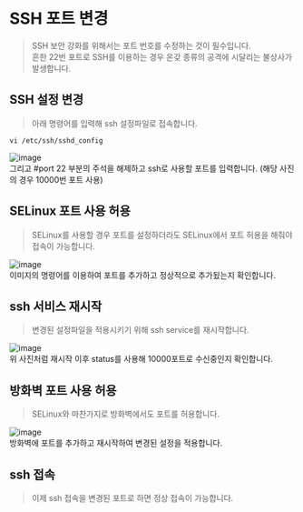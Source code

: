 # SSH 포트 변경
> SSH 보안 강화를 위해서는 포트 번호를 수정하는 것이 필수입니다.   
  흔한 22번 포트로 SSH를 이용하는 경우 온갖 종류의 공격에 시달리는 불상사가 발생합니다.

## SSH 설정 변경
> 아래 명령어를 입력해 ssh 설정파일로 접속합니다.

```
vi /etc/ssh/sshd_config
```
![image](https://user-images.githubusercontent.com/69878816/145315717-0b80ec51-f8e6-40bc-b59a-23660216e90b.png)   
그리고 #port 22 부분의 주석을 해제하고 ssh로 사용할 포트를 입력합니다. (해당 사진의 경우 10000번 포트 사용)

## SELinux 포트 사용 허용
> SELinux를 사용할 경우 포트를 설정하더라도 SELinux에서 포트 허용을 해줘야 접속이 가능합니다.

![image](https://user-images.githubusercontent.com/69878816/145316022-058def58-1142-4415-8562-90f1c9a9f2ea.png)   
이미지의 명령어를 이용하여 포트를 추가하고 정상적으로 추가됬는지 확인합니다.

## ssh 서비스 재시작 
> 변경된 설정파일을 적용시키기 위해 ssh service를 재시작합니다.

![image](https://user-images.githubusercontent.com/69878816/145316220-0e5387f4-55f4-4438-8a45-cede248db930.png)   
위 사진처럼 재시작 이후 status를 사용해 10000포트로 수신중인지 확인합니다.

## 방화벽 포트 사용 허용
> SELinux와 마찬가지로 방화벽에서도 포트를 허용합니다.

![image](https://user-images.githubusercontent.com/69878816/145316429-8874d1c6-c70c-412c-be68-cb6483f99a9b.png)   
방화벽에 포트를 추가하고 재시작하여 변경된 설정을 적용합니다.

## ssh 접속
> 이제 ssh 접속을 변경된 포트로 하면 정상 접속이 가능합니다.
